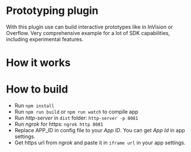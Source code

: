# Prototyping plugin 
With this plugin use can build interactive prototypes like in InVision or Overflow.
Very comprehensive example for a lot of SDK capabilities, including experimental features.

# How it works


# How to build
- Run `npm install`
- Run `npm run build` or `npm run watch` to compile app
- Run _http-server_ in `dist` folder: `http-server -p 8081`
- Run _ngrok_ for https: `ngrok http 8081`
- Replace APP_ID in config file to your _App ID_. You can get _App Id_ in app settings.
- Get https url from _ngrok_ and paste it in `iframe url` in your app settings.    
